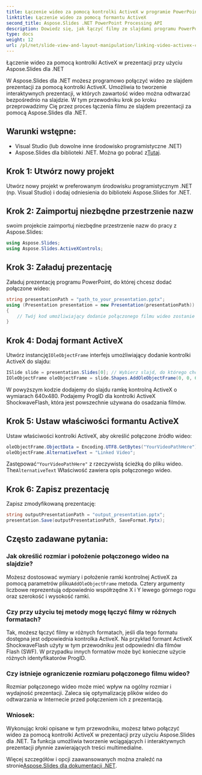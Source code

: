 ```yaml
---
title: Łączenie wideo za pomocą kontrolki ActiveX w programie PowerPoint
linktitle: Łączenie wideo za pomocą formantu ActiveX
second_title: Aspose.Slides .NET PowerPoint Processing API
description: Dowiedz się, jak łączyć filmy ze slajdami programu PowerPoint za pomocą Aspose.Slides dla .NET. Ten przewodnik krok po kroku zawiera kod źródłowy i wskazówki dotyczące tworzenia interaktywnych i wciągających prezentacji z połączonymi filmami.
type: docs
weight: 12
url: /pl/net/slide-view-and-layout-manipulation/linking-video-activex-control/
---
```

Łączenie wideo za pomocą kontrolki ActiveX w prezentacji przy użyciu Aspose.Slides dla .NET

W Aspose.Slides dla .NET możesz programowo połączyć wideo ze slajdem prezentacji za pomocą kontrolki ActiveX. Umożliwia to tworzenie interaktywnych prezentacji, w których zawartość wideo można odtwarzać bezpośrednio na slajdzie. W tym przewodniku krok po kroku przeprowadzimy Cię przez proces łączenia filmu ze slajdem prezentacji za pomocą Aspose.Slides dla .NET.

## Warunki wstępne:
- Visual Studio (lub dowolne inne środowisko programistyczne .NET)
-  Aspose.Slides dla biblioteki .NET. Można go pobrać z[Tutaj](https://releases.aspose.com/slides/net/).

## Krok 1: Utwórz nowy projekt
Utwórz nowy projekt w preferowanym środowisku programistycznym .NET (np. Visual Studio) i dodaj odniesienia do biblioteki Aspose.Slides for .NET.

## Krok 2: Zaimportuj niezbędne przestrzenie nazw
swoim projekcie zaimportuj niezbędne przestrzenie nazw do pracy z Aspose.Slides:

```csharp
using Aspose.Slides;
using Aspose.Slides.ActiveXControls;
```

## Krok 3: Załaduj prezentację
Załaduj prezentację programu PowerPoint, do której chcesz dodać połączone wideo:

```csharp
string presentationPath = "path_to_your_presentation.pptx";
using (Presentation presentation = new Presentation(presentationPath))
{
    // Twój kod umożliwiający dodanie połączonego filmu wideo zostanie umieszczony tutaj
}
```

## Krok 4: Dodaj formant ActiveX
 Utwórz instancję`IOleObjectFrame` interfejs umożliwiający dodanie kontrolki ActiveX do slajdu:

```csharp
ISlide slide = presentation.Slides[0]; // Wybierz slajd, do którego chcesz dodać wideo
IOleObjectFrame oleObjectFrame = slide.Shapes.AddOleObjectFrame(0, 0, 640, 480, "Video", "ShockwaveFlash.ShockwaveFlash.10");
```

W powyższym kodzie dodajemy do slajdu ramkę kontrolną ActiveX o wymiarach 640x480. Podajemy ProgID dla kontrolki ActiveX ShockwaveFlash, która jest powszechnie używana do osadzania filmów.

## Krok 5: Ustaw właściwości formantu ActiveX
Ustaw właściwości kontrolki ActiveX, aby określić połączone źródło wideo:

```csharp
oleObjectFrame.ObjectData = Encoding.UTF8.GetBytes("YourVideoPathHere"); // Zastąp rzeczywistą ścieżką pliku wideo
oleObjectFrame.AlternativeText = "Linked Video";
```

 Zastępować`"YourVideoPathHere"` z rzeczywistą ścieżką do pliku wideo. The`AlternativeText` Właściwość zawiera opis połączonego wideo.

## Krok 6: Zapisz prezentację
Zapisz zmodyfikowaną prezentację:

```csharp
string outputPresentationPath = "output_presentation.pptx";
presentation.Save(outputPresentationPath, SaveFormat.Pptx);
```

## Często zadawane pytania:

### Jak określić rozmiar i położenie połączonego wideo na slajdzie?
 Możesz dostosować wymiary i położenie ramki kontrolnej ActiveX za pomocą parametrów pliku`AddOleObjectFrame` metoda. Cztery argumenty liczbowe reprezentują odpowiednio współrzędne X i Y lewego górnego rogu oraz szerokość i wysokość ramki.

### Czy przy użyciu tej metody mogę łączyć filmy w różnych formatach?
Tak, możesz łączyć filmy w różnych formatach, jeśli dla tego formatu dostępna jest odpowiednia kontrolka ActiveX. Na przykład formant ActiveX ShockwaveFlash użyty w tym przewodniku jest odpowiedni dla filmów Flash (SWF). W przypadku innych formatów może być konieczne użycie różnych identyfikatorów ProgID.

### Czy istnieje ograniczenie rozmiaru połączonego filmu wideo?
Rozmiar połączonego wideo może mieć wpływ na ogólny rozmiar i wydajność prezentacji. Zaleca się optymalizację plików wideo do odtwarzania w Internecie przed połączeniem ich z prezentacją.

### Wniosek:
Wykonując kroki opisane w tym przewodniku, możesz łatwo połączyć wideo za pomocą kontrolki ActiveX w prezentacji przy użyciu Aspose.Slides dla .NET. Ta funkcja umożliwia tworzenie wciągających i interaktywnych prezentacji płynnie zawierających treści multimedialne.

 Więcej szczegółów i opcji zaawansowanych można znaleźć na stronie[Aspose.Slides dla dokumentacji .NET](https://reference.aspose.com/slides/net/).